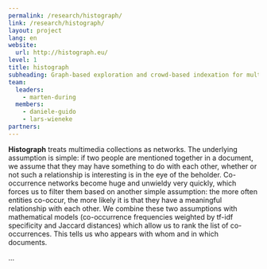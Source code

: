 ```yaml
---
permalink: /research/histograph/
link: /research/histograph/
layout: project
lang: en
website:
  url: http://histograph.eu/
level: 1
title: histograph
subheading: Graph-based exploration and crowd-based indexation for multimedia collections
team:
  leaders:
    - marten-during
  members:
    - daniele-guido
    - lars-wieneke
partners:
---
```


**Histograph** treats multimedia collections as networks. The underlying assumption is simple: if two people are mentioned together in a document, we assume that they may have something to do with each other, whether or not such a relationship is interesting is in the eye of the beholder. Co-occurrence networks become huge and unwieldy very quickly, which forces us to filter them based on another simple assumption: the more often entities co-occur, the more likely it is that they have a meaningful relationship with each other. We combine these two assumptions with mathematical models (co-occurrence frequencies weighted by tf-idf specificity and Jaccard distances) which allow us to rank the list of co-occurrences. This tells us who appears with whom and in which documents.

<!-- more -->

...